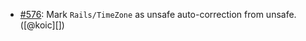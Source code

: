 * [#576](https://github.com/rubocop/rubocop-rails/pull/576): Mark `Rails/TimeZone` as unsafe auto-correction from unsafe. ([@koic][])
